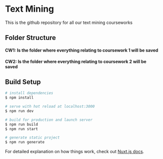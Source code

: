 # Text Mining
This is the github repository for all our text mining courseworks

## Folder Structure
#### CW1: Is the folder where everything relating to coursework 1 will be saved
#### CW2: Is the folder where everything relating to coursework 2 will be saved


## Build Setup

```bash
# install dependencies
$ npm install

# serve with hot reload at localhost:3000
$ npm run dev

# build for production and launch server
$ npm run build
$ npm run start

# generate static project
$ npm run generate
```

For detailed explanation on how things work, check out [Nuxt.js docs](https://nuxtjs.org).
